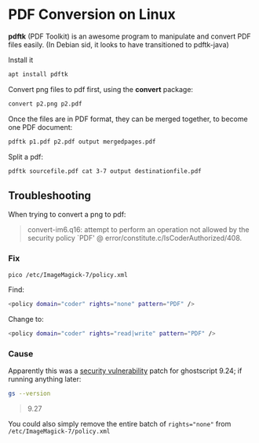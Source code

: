 # PDF Conversion on Linux
**pdftk** (PDF Toolkit) is an awesome program to manipulate and convert PDF files easily. (In Debian sid, it looks to have transitioned to pdftk-java)

Install it
```bash
apt install pdftk
```

Convert png files to pdf first, using the **convert** package:
```bash
convert p2.png p2.pdf
```

Once the files are in PDF format, they can be merged together, to become one PDF document:
```bash
pdftk p1.pdf p2.pdf output mergedpages.pdf
```

Split a pdf:
```bash
pdftk sourcefile.pdf cat 3-7 output destinationfile.pdf
```

## Troubleshooting
When trying to convert a png to pdf:
> convert-im6.q16: attempt to perform an operation not allowed by the security policy `PDF' @ error/constitute.c/IsCoderAuthorized/408.

### Fix
```bash
pico /etc/ImageMagick-7/policy.xml
```

Find:
```bash
<policy domain="coder" rights="none" pattern="PDF" />
```

Change to:
```bash
<policy domain="coder" rights="read|write" pattern="PDF" />
```

### Cause
Apparently this was a [security vulnerability](https://www.kb.cert.org/vuls/id/332928/) patch for ghostscript 9.24; if running anything later:
```bash
gs --version
```
> 9.27

You could also simply remove the entire batch of `rights="none"` from `/etc/ImageMagick-7/policy.xml`
